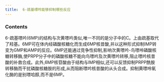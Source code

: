 ```yaml
---
title:  6-巯基嘌呤能够抑制哪些反应
--- 
```


### Contents
6-疏基嘌吟(6MP)的结构与次黄嘌吟类似,唯一不同的是分子中的C。上由疏基取代了羟基。6MP可在体内经磷酸核糖化而生成6MP核昔酸,并以这种形式抑制IMP转变为GMP和AMP的反应。6MP还能通过竞争性抑制,影响次黄嘌吟-鸟嘌呤磷酸核糖转移酶,使PRPP分子中的磷酸核糖不能向鸟嘌吟及次黄嘌吟转移,阻止嘌吟核昔酸的补救合成。此外,6MP核苷酸由于结构与IMP相似,还可以反馈抑制PRPP酰胺转移酶而干扰磷酸核糖胺的形成,从而阻断嘌吟核昔酸的从头合成。抑制黄嘌呤氧化酶的是别嘌哈醇,而不是6MP。


